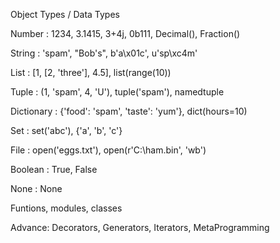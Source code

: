 Object Types / Data Types

Number : 1234, 3.1415, 3+4j, 0b111, Decimal(), Fraction()

String : 'spam', "Bob's", b'a\x01c', u'sp\xc4m'

List : [1, [2, 'three'], 4.5], list(range(10))

Tuple : (1, 'spam', 4, 'U'), tuple('spam'), namedtuple

Dictionary : {'food': 'spam', 'taste': 'yum'}, dict(hours=10)

Set : set('abc'), {'a', 'b', 'c'}

File : open('eggs.txt'), open(r'C:\ham.bin', 'wb')

Boolean : True, False

None : None

Funtions, modules, classes

Advance: Decorators, Generators, Iterators, MetaProgramming